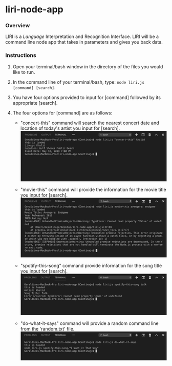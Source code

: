 # liri-node-app

### Overview
LIRI is a _Language_ Interpretation and Recognition Interface. LIRI will be a command line node app that takes in parameters and gives you back data.

### Instructions
1. Open your terminal/bash window in the directory of the files you would like to run.

2. In the command line of your terminal/bash, type: `node liri.js [command] [search]`.

3. You have four options provided to input for [command] followed by its appropriate [search].

4. The four options for [command] are as follows:
    
    * "concert-this" command will search the nearest concert date and location of today's artist you input for [search]. ![concert-this](./img/concert-this.png)

    * "movie-this" command will provide the information for the movie title you input for [search].
        ![movie-this](./img/movie-this.png)
    
    * "spotify-this-song" command provide information for the song title you input for [search].
        ![spotify-this](./img/spotify-this.png)

    * "do-what-it-says" command will provide a random command line from the 'random.txt' file.
    ![do-what-it-says](./img/do-what-it-says.png)